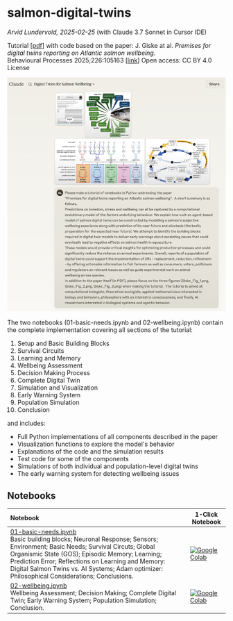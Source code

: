 # salmon-digital-twins

_Arvid Lundervold, 2025-02-25_ (with Claude 3.7 Sonnet in Cursor IDE)


Tutorial [[pdf](../papers/DigitalTwin_20250225.pdf)] with code based on the paper: J. Giske at al. _Premises for digital twins reporting on Atlantic salmon wellbeing_. <br>Behavioural Processes 2025;226:105163 [[link](https://www.sciencedirect.com/science/article/pii/S0376635725000257)] Open access: CC BY 4.0 License


<img src="https://github.com/arvidl/salmon-digital-twins/blob/main/assets/Claude_3.7_Sonnet_prompt.png?raw=true" alt="Salmon Digital Twin" width="800"/>


The two notebooks (01-basic-needs.ipynb and 02-wellbeing.ipynb) contain the complete implementation covering all sections of the tutorial:

1. Setup and Basic Building Blocks
2. Survival Circuits
3. Learning and Memory  
4. Wellbeing Assessment
5. Decision Making Process
6. Complete Digital Twin
7. Simulation and Visualization
8. Early Warning System
9. Population Simulation
10. Conclusion

and includes:

- Full Python implementations of all components described in the paper
- Visualization functions to explore the model's behavior
- Explanations of the code and the simulation results
- Test code for some of the components
- Simulations of both individual and population-level digital twins
- The early warning system for detecting wellbeing issues



## Notebooks

| Notebook    |      1-Click Notebook      |
|:----------|------|
|  [01-basic-needs.ipynb](https://nbviewer.jupyter.org/github/arvidl/blob/main/notebooks/01-basic-needs.ipynb)<br> Basic building blocks; Neuronal Response; Sensors; Environment; Basic Needs;  Survival Circuts; Global Organismic State (GOS); Episodic Memory; Learning; Prediction Error; Reflections on Learning and Memory: Digital Salmon Twins vs. AI Systems; Adam optimizer: Philosophical Considerations; Conclusions.     | [![Google Colab](https://colab.research.google.com/assets/colab-badge.svg)](https://colab.research.google.com/github/arvidl/blob/main/notebooks/01-basic-needs.ipynb)|
|  [02-wellbeing.ipynb](https://nbviewer.jupyter.org/github/arvidl/blob/main/notebooks/02-wellbeing.ipynb)<br> Wellbeing Assessment; Decision Making; Complete Digital Twin; Early Warning System; Population Simulation; Conclusion. | [![Google Colab](https://colab.research.google.com/assets/colab-badge.svg)](https://colab.research.google.com/github/MMIV-ML/BMED365-2025/blob/main/Lab5-Comp-Mod/notebooks/01-action-potentials.ipynb)|

